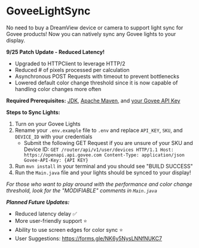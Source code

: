 # GoveeLightSync
No need to buy a DreamView device or camera to support light sync for Govee products! Now you can natively sync any Govee lights to your display.

**9/25 Patch Update - Reduced Latency!**
- Upgraded to HTTPClient to leverage HTTP/2
- Reduced # of pixels processed per calculation
- Asynchronous POST Requests with timeout to prevent bottlenecks
- Lowered default color change threshold since it is now capable of handling color changes more often

**Required Prerequisites:**
[JDK](https://docs.oracle.com/en/java/javase/17/install/overview-jdk-installation.html), [Apache Maven](https://maven.apache.org/download.cgi), and [your Govee API Key](https://developer.govee.com/reference/apply-you-govee-api-key)

**Steps to Sync Lights:**

 1. Turn on your Govee Lights
 2. Rename your `.env.example` file to `.env` and replace `API_KEY`, `SKU`, and `DEVICE_ID` with your credentials
	 - Submit the following GET Request if you are unsure of your SKU and Device ID: 
		 `GET /router/api/v1/user/devices HTTP/1.1 Host: https://openapi.api.govee.com Content-Type: application/json Govee-API-Key: {API KEY}`
 3. Run `mvn install` in your terminal and you should see "BUILD SUCCESS"
 4. Run the `Main.java` file and your lights should be synced to your display!

*For those who want to play around with the performance and color change threshold, look for the "MODIFIABLE" comments in `Main.java`*

***Planned Future Updates:***
- Reduced latency delay ✅
- More user-friendly support ⭐
- Ability to use screen edges for color sync ⭐
- User Suggestions: https://forms.gle/NK6y5NysLNNfNUKC7
